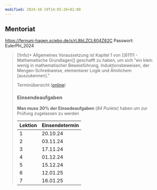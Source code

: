 ```yaml
---
modified: 2024-10-19T14:05:26+02:00
---
```

## Mentoriat
https://fernuni-hagen.sciebo.de/s/rL8bLZCL604Z62C 
Passwort: EulerPhi_2024

 
> [!Info]+ Allgemeines
> Voraussetzung ist Kapitel 1 von [[61111 - Mathematische Grundlagen]] geschafft zu haben, um sich "ein klein wenig in mathematischer
Beweisführung, Induktionsbeweisen, der Mengen-Schreibweise, elementarer Logik und Ähnlichem [auszukennen]."
>
> Terminübersicht ([online](https://moodle.fernuni-hagen.de/mod/page/view.php?id=76246))
>
> ### Einsendeaufgaben
> 
> **Man muss 30% der Einsedeaufgaben** (*84 Punkte*) haben um zur Prüfung zugelassen zu werden
> 
> | Lektion | Einsendetermin |
> | ------- | -------------- |
> | 1       | 20.10.24       | 
> | 2       | 03.11.24       | 
> | 3       | 17.11.24       | 
> | 4       | 01.12.24       | 
> | 5       | 15.12.24       |
> | 6       | 12.01.25       |
> | 7       | 16.01.25       |


